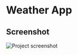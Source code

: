 # Weather App


## Screenshot

![Project screenshot](https://drive.google.com/file/d/1viLmChUen5C6wJXMl_yxDFuhu4iD4O23/view?usp=drive_link)


